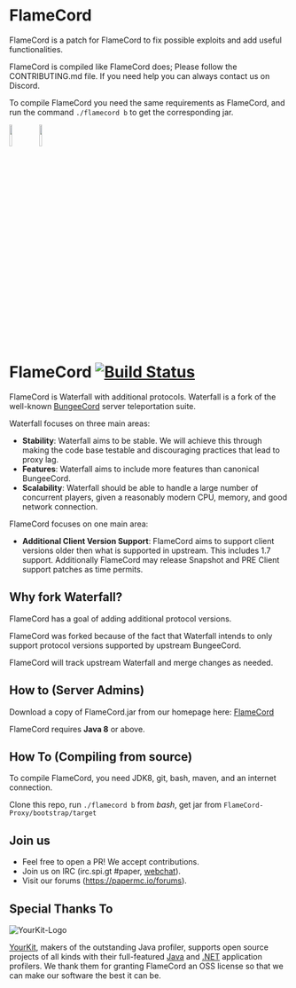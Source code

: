 FlameCord
=======

FlameCord is a patch for FlameCord to fix possible exploits and add useful functionalities.

FlameCord is compiled like FlameCord does; Please follow the CONTRIBUTING.md file. If you need help you can always contact us on Discord.

To compile FlameCord you need the same requirements as FlameCord, and run the command `./flamecord b` to get the corresponding jar.

<a href="https://discord.gg/gF36AT3"><img src="https://discord.com/assets/4ff060e44afc171e9622fbe589c2c09e.png" width=10% height=10%><img/><a/> <a href="https://www.mc-market.org/resources/13492/"><img src="https://www.mc-market.org/styles/mcmarketv2/xenforo/logo.png" width=10% height=10%><img/><a/>

FlameCord [![Build Status](https://papermc.io/ci/job/FlameCord/badge/icon)](https://papermc.io/ci/job/FlameCord/)
=======

FlameCord is Waterfall with additional protocols. Waterfall is a fork of the well-known [BungeeCord](https://github.com/SpigotMC/BungeeCord) server teleportation suite.

Waterfall focuses on three main areas:

* **Stability**: Waterfall aims to be stable. We will achieve this through making the code base testable and discouraging practices that lead to proxy lag.
* **Features**: Waterfall aims to include more features than canonical BungeeCord.
* **Scalability**: Waterfall should be able to handle a large number of concurrent players, given a reasonably modern CPU, memory, and good network connection.

FlameCord focuses on one main area:

* **Additional Client Version Support**: FlameCord aims to support client versions older then what is supported in upstream. This includes 1.7 support. Additionally FlameCord may release Snapshot and PRE Client support patches as time permits.

## Why fork Waterfall?

FlameCord has a goal of adding additional protocol versions.

FlameCord was forked because of the fact that Waterfall intends to only support protocol versions supported by upstream BungeeCord. 

FlameCord will track upstream Waterfall and merge changes as needed.

## How to (Server Admins)

Download a copy of FlameCord.jar from our homepage here: [FlameCord](https://papermc.io/downloads#FlameCord)

FlameCord requires **Java 8** or above.

## How To (Compiling from source)

To compile FlameCord, you need JDK8, git, bash, maven, and an internet connection.

Clone this repo, run `./flamecord b` from *bash*, get jar from `FlameCord-Proxy/bootstrap/target`

## Join us

* Feel free to open a PR! We accept contributions.
* Join us on IRC (irc.spi.gt #paper, [webchat](http://irc.spi.gt/iris/?nick=&channels=paper)).
* Visit our forums (https://papermc.io/forums).

Special Thanks To
-----------------
![YourKit-Logo](https://yourkit.com/images/yklogo.png)

[YourKit](https://yourkit.com/), makers of the outstanding Java profiler, supports open source projects of all kinds with their full-featured [Java](https://yourkit.com/features/) and [.NET](https://yourkit.com/dotnet/features/) application profilers. We thank them for granting FlameCord an OSS license so that we can make our software the best it can be.
